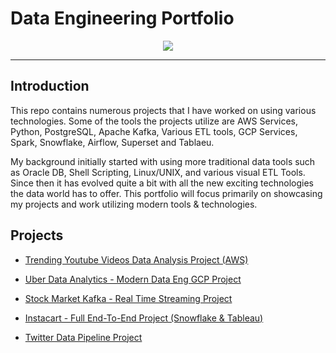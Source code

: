 # Data Engineering Portfolio

<p align="center">
    <img src="https://github.com/claydoers/Portfolio/assets/109707159/a352dacb-c89c-4c48-ac92-b7ef5543c985"></center>
</p>

--------------------------------------------------------------
## Introduction

This repo contains numerous projects that I have worked on using various technologies. Some of the tools the projects utilize are AWS Services, Python, PostgreSQL, Apache Kafka, Various ETL tools, GCP Services, Spark, Snowflake, Airflow, Superset and Tablaeu. 

My background initially started with using more traditional data tools such as Oracle DB, Shell Scripting, Linux/UNIX, and various visual ETL Tools. Since then it has evolved quite a bit with all the new exciting technologies the data world has to offer. This portfolio will focus primarily on showcasing my projects and work utilizing modern tools & technologies. 

## Projects
<ul>
    <li><a href="https://github.com/claydoers/de-youtube-analysis-project#readme" target="_blank">Trending Youtube Videos Data Analysis Project (AWS)</a></li>
</ul>

<ul>
    <li><a href="https://github.com/claydoers/uber-modern-data-analytics-project" target="_blank">Uber Data Analytics - Modern Data Eng GCP Project </a></li>
</ul>

<ul>
    <li><a href="https://github.com/claydoers/stock-market-real-time-streaming-project" target="_blank">Stock Market Kafka - Real Time Streaming Project </a></li>
</ul>

<ul>
    <li><a href="https://github.com/claydoers/Instacart-data-pipeline-analysis-project" target="_blank">Instacart - Full End-To-End Project (Snowflake & Tableau) </a></li>
</ul>

<ul>
    <li><a href="https://github.com/claydoers/de-twitter-analysis-project" target="_blank">Twitter Data Pipeline Project</a></li>
</ul>




